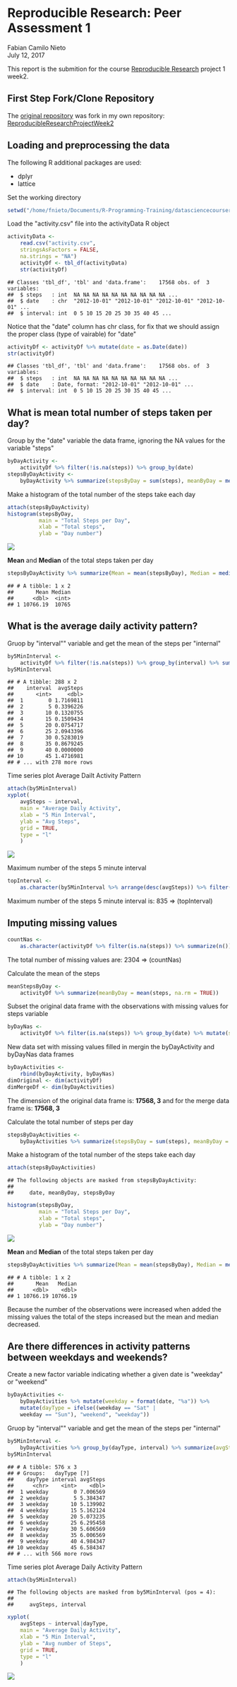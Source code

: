# Reproducible Research: Peer Assessment 1
Fabian Camilo Nieto  
July 12, 2017  

This report is the submition for the course [Reproducible Research](https://www.coursera.org/learn/reproducible-research) project 1 week2.

## First Step Fork/Clone Repository
The [original repository](http://github.com/rdpeng/RepData_PeerAssessment1) was fork in my own repository: [ReproducibleResearchProjectWeek2](https://github.com/fabiancnieto/ReproducibleResearchProjectWeek2)

## Loading and preprocessing the data
The following R additional packages are used:
- dplyr
- lattice

Set the working directory

```r
setwd("/home/fnieto/Documents/R-Programming-Training/datasciencecoursera/Reproducible_Research/Week2/Project")
```
Load the "activity.csv" file into the activityData R object

```r
activityData <-
    read.csv("activity.csv",
    stringsAsFactors = FALSE,
    na.strings = "NA")
    activityDf <- tbl_df(activityData)
    str(activityDf)
```

```
## Classes 'tbl_df', 'tbl' and 'data.frame':	17568 obs. of  3 variables:
##  $ steps   : int  NA NA NA NA NA NA NA NA NA NA ...
##  $ date    : chr  "2012-10-01" "2012-10-01" "2012-10-01" "2012-10-01" ...
##  $ interval: int  0 5 10 15 20 25 30 35 40 45 ...
```
Notice that the "date" column has chr class, for fix that we should assign the proper class (type of vairable) for "date"

```r
activityDf <- activityDf %>% mutate(date = as.Date(date))
str(activityDf)
```

```
## Classes 'tbl_df', 'tbl' and 'data.frame':	17568 obs. of  3 variables:
##  $ steps   : int  NA NA NA NA NA NA NA NA NA NA ...
##  $ date    : Date, format: "2012-10-01" "2012-10-01" ...
##  $ interval: int  0 5 10 15 20 25 30 35 40 45 ...
```
## What is mean total number of steps taken per day?
Group by the "date" variable the data frame, ignoring the NA values for the variable "steps"

```r
byDayActivity <-
    activityDf %>% filter(!is.na(steps)) %>% group_by(date)
stepsByDayActivity <-
    byDayActivity %>% summarize(stepsByDay = sum(steps), meanByDay = mean(steps))
```
Make a histogram of the total number of the steps take each day

```r
attach(stepsByDayActivity)
histogram(stepsByDay,
          main = "Total Steps per Day",
          xlab = "Total steps",
          ylab = "Day number")
```

![](PA1_template_files/figure-html/unnamed-chunk-6-1.png)<!-- -->

**Mean** and **Median** of the total steps taken per day

```r
stepsByDayActivity %>% summarize(Mean = mean(stepsByDay), Median = median(stepsByDay))
```

```
## # A tibble: 1 x 2
##       Mean Median
##      <dbl>  <int>
## 1 10766.19  10765
```

## What is the average daily activity pattern?
Gruop by "interval"" variable and get the mean of the steps per "internal"

```r
by5MinInterval <-
    activityDf %>% filter(!is.na(steps)) %>% group_by(interval) %>% summarize(avgSteps = mean(steps))
by5MinInterval
```

```
## # A tibble: 288 x 2
##    interval  avgSteps
##       <int>     <dbl>
##  1        0 1.7169811
##  2        5 0.3396226
##  3       10 0.1320755
##  4       15 0.1509434
##  5       20 0.0754717
##  6       25 2.0943396
##  7       30 0.5283019
##  8       35 0.8679245
##  9       40 0.0000000
## 10       45 1.4716981
## # ... with 278 more rows
```
Time series plot Average Dailt Activity Pattern

```r
attach(by5MinInterval)
xyplot(
    avgSteps ~ interval,
    main = "Average Daily Activity",
    xlab = "5 Min Interval",
    ylab = "Avg Steps",
    grid = TRUE,
    type = "l"
    )
```

![](PA1_template_files/figure-html/unnamed-chunk-9-1.png)<!-- -->

Maximum number of the steps 5 minute interval 

```r
topInterval <-
    as.character(by5MinInterval %>% arrange(desc(avgSteps)) %>% filter(row_number() == 1) %>% select(interval))
```
Maximum number of the steps 5 minute interval is: 835 => (topInterval)

## Imputing missing values

```r
countNas <-
    as.character(activityDf %>% filter(is.na(steps)) %>% summarize(n()))
```
The total number of missing values are: 2304 => (countNas)

Calculate the mean of the steps

```r
meanStepsByDay <-
    activityDf %>% summarize(meanByDay = mean(steps, na.rm = TRUE))
```

Subset the original data frame with the observations with missing values for steps variable

```r
byDayNas <-
    activityDf %>% filter(is.na(steps)) %>% group_by(date) %>% mutate(steps = (as.numeric(meanStepsByDay)))
```

New data set with missing values filled in mergin the byDayActivity and byDayNas data frames

```r
byDayActivities <-
    rbind(byDayActivity, byDayNas)
dimOriginal <- dim(activityDf)
dimMergeDf <- dim(byDayActivities)
```
The dimension of the original data frame is: **17568, 3** and for the merge data frame is: **17568, 3**

Calculate the total number of steps per day

```r
stepsByDayActivities <-
    byDayActivities %>% summarize(stepsByDay = sum(steps), meanByDay = mean(steps))
```
Make a histogram of the total number of the steps take each day

```r
attach(stepsByDayActivities)
```

```
## The following objects are masked from stepsByDayActivity:
## 
##     date, meanByDay, stepsByDay
```

```r
histogram(stepsByDay,
          main = "Total Steps per Day",
          xlab = "Total steps",
          ylab = "Day number")
```

![](PA1_template_files/figure-html/unnamed-chunk-16-1.png)<!-- -->

**Mean** and **Median** of the total steps taken per day

```r
stepsByDayActivities %>% summarize(Mean = mean(stepsByDay), Median = median(stepsByDay))
```

```
## # A tibble: 1 x 2
##       Mean   Median
##      <dbl>    <dbl>
## 1 10766.19 10766.19
```
Because the number of the observations were increased when added the missing values the total of the steps increased but the mean and median decreased.

## Are there differences in activity patterns between weekdays and weekends?

Create a new factor variable indicating whether a given date is "weekday" or "weekend"

```r
byDayActivities <-
    byDayActivities %>% mutate(weekday = format(date, "%a")) %>%
    mutate(dayType = ifelse((weekday == "Sat" |
    weekday == "Sun"), "weekend", "weekday"))
```
Gruop by "interval"" variable and get the mean of the steps per "internal"

```r
by5MinInterval <-
    byDayActivities %>% group_by(dayType, interval) %>% summarize(avgSteps = mean(steps))
by5MinInterval
```

```
## # A tibble: 576 x 3
## # Groups:   dayType [?]
##    dayType interval avgSteps
##      <chr>    <int>    <dbl>
##  1 weekday        0 7.006569
##  2 weekday        5 5.384347
##  3 weekday       10 5.139902
##  4 weekday       15 5.162124
##  5 weekday       20 5.073235
##  6 weekday       25 6.295458
##  7 weekday       30 5.606569
##  8 weekday       35 6.006569
##  9 weekday       40 4.984347
## 10 weekday       45 6.584347
## # ... with 566 more rows
```
Time series plot Average Daily Activity Pattern

```r
attach(by5MinInterval)
```

```
## The following objects are masked from by5MinInterval (pos = 4):
## 
##     avgSteps, interval
```

```r
xyplot(
    avgSteps ~ interval|dayType,
    main = "Average Daily Activity",
    xlab = "5 Min Interval",
    ylab = "Avg number of Steps",
    grid = TRUE,
    type = "l"
    )
```

![](PA1_template_files/figure-html/unnamed-chunk-20-1.png)<!-- -->
